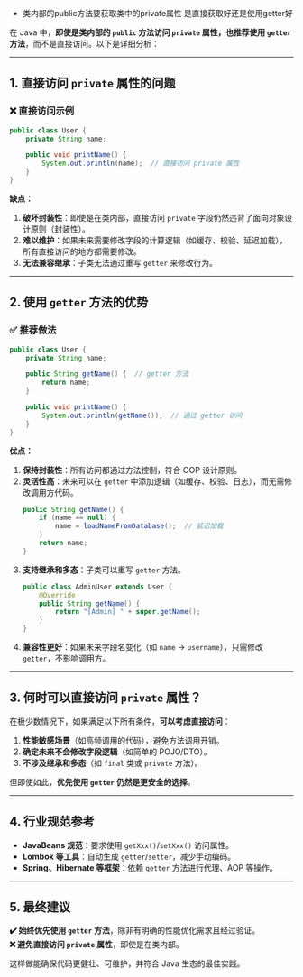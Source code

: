 - 类内部的public方法要获取类中的private属性 是直接获取好还是使用getter好

在 Java 中，**即使是类内部的 `public` 方法访问 `private` 属性，也推荐使用 `getter` 方法**，而不是直接访问。以下是详细分析：

---

## **1. 直接访问 `private` 属性的问题**
### **❌ 直接访问示例**
```java
public class User {
    private String name;

    public void printName() {
        System.out.println(name);  // 直接访问 private 属性
    }
}
```
**缺点：**
1. **破坏封装性**：即使是在类内部，直接访问 `private` 字段仍然违背了面向对象设计原则（封装性）。
2. **难以维护**：如果未来需要修改字段的计算逻辑（如缓存、校验、延迟加载），所有直接访问的地方都需要修改。
3. **无法兼容继承**：子类无法通过重写 `getter` 来修改行为。

---

## **2. 使用 `getter` 方法的优势**
### **✅ 推荐做法**
```java
public class User {
    private String name;

    public String getName() {  // getter 方法
        return name;
    }

    public void printName() {
        System.out.println(getName());  // 通过 getter 访问
    }
}
```
**优点：**
1. **保持封装性**：所有访问都通过方法控制，符合 OOP 设计原则。
2. **灵活性高**：未来可以在 `getter` 中添加逻辑（如缓存、校验、日志），而无需修改调用方代码。
   ```java
   public String getName() {
       if (name == null) {
           name = loadNameFromDatabase();  // 延迟加载
       }
       return name;
   }
   ```
3. **支持继承和多态**：子类可以重写 `getter` 方法。
   ```java
   public class AdminUser extends User {
       @Override
       public String getName() {
           return "[Admin] " + super.getName();
       }
   }
   ```
4. **兼容性更好**：如果未来字段名变化（如 `name` → `username`），只需修改 `getter`，不影响调用方。

---

## **3. 何时可以直接访问 `private` 属性？**
在极少数情况下，如果满足以下所有条件，**可以考虑直接访问**：
1. **性能敏感场景**（如高频调用的代码），避免方法调用开销。
2. **确定未来不会修改字段逻辑**（如简单的 POJO/DTO）。
3. **不涉及继承和多态**（如 `final` 类或 `private` 方法）。

但即使如此，**优先使用 `getter` 仍然是更安全的选择**。

---

## **4. 行业规范参考**
- **JavaBeans 规范**：要求使用 `getXxx()`/`setXxx()` 访问属性。
- **Lombok 等工具**：自动生成 `getter`/`setter`，减少手动编码。
- **Spring、Hibernate 等框架**：依赖 `getter` 方法进行代理、AOP 等操作。

---

## **5. 最终建议**
**✔️ 始终优先使用 `getter` 方法**，除非有明确的性能优化需求且经过验证。  
**❌ 避免直接访问 `private` 属性**，即使是在类内部。

这样做能确保代码更健壮、可维护，并符合 Java 生态的最佳实践。